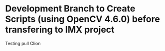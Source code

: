 # Development Branch to Create Scripts (using OpenCV 4.6.0) before transfering to IMX project
Testing pull Clion
